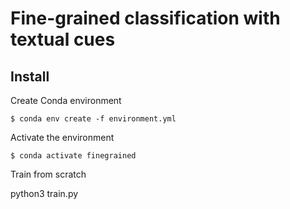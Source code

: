 # Fine-grained classification with textual cues

## Install

Create Conda environment

    $ conda env create -f environment.yml

Activate the environment

    $ conda activate finegrained

Train from scratch

python3 train.py 
